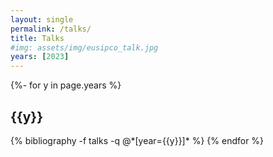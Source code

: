 ```yaml
---
layout: single
permalink: /talks/
title: Talks
#img: assets/img/eusipco_talk.jpg
years: [2023]
---
```


<!-- {%- include figure_post.html 
    path="assets/img/eusipco_talk.jpg"
    size="100%"
    -%} -->

<!-- _pages/publications.md -->
<div class="publications">

{%- for y in page.years %}
  <h2 class="year">{{y}}</h2>
  {% bibliography -f talks -q @*[year={{y}}]* %}
{% endfor %}

</div>
